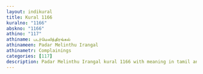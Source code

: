 ```yaml
---
layout: indikural
title: Kural 1166
kuralno: "1166"
abskno: "1166"
athino: "117"
athiname: படர்மெலிந்திரங்கல்
athinameen: Padar Melinthu Irangal
athinametr: Complainings
categories: [117]
description: Padar Melinthu Irangal kural 1166 with meaning in tamil and english 
---
```


